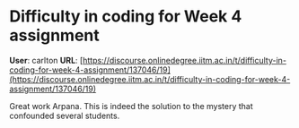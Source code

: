 # Difficulty in coding for Week 4 assignment

**User**: carlton
**URL**: [https://discourse.onlinedegree.iitm.ac.in/t/difficulty-in-coding-for-week-4-assignment/137046/19](https://discourse.onlinedegree.iitm.ac.in/t/difficulty-in-coding-for-week-4-assignment/137046/19)

Great work Arpana. This is indeed the solution to the mystery that confounded several students.
